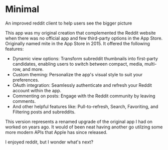 # Minimal
An improved reddit client to help users see the bigger picture

This app was my original creation that complemented the Reddit website when there was no official app and few third-party options in the App Store. Originally named mite in the App Store in 2015. It offered the following features:

- Dynamic view options: Transform subreddit thumbnails into first-party candidates, enabling users to switch between compact, media, multi-row, and more.
- Custom theming: Personalize the app's visual style to suit your preferences.
- OAuth integration: Seamlessly authenticate and refresh your Reddit account within the app.
- Commenting on posts: Engage with the Reddit community by leaving comments.
- And other helpful features like: Pull-to-refresh, Search, Favoriting, and Filtering posts and subreddits. 

This version represents a renamed upgrade of the original app I had on worked on years ago. It would of been neat having another go utilzing some more modern APIs that Apple has since released. 

I enjoyed reddit, but I wonder what's next? 
